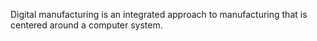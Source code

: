 Digital manufacturing is an integrated approach to manufacturing that is centered around a computer system.
